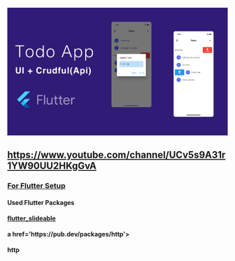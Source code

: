 <a href='https://www.youtube.com/channel/UCv5s9A31r1YW90UU2HKgGvA'><img src='https://github.com/gulmensedat/todoapp-crudful/blob/main/ss/cover.jpg'></a>

<a href='https://www.youtube.com/channel/UCv5s9A31r1YW90UU2HKgGvA'><h2>https://www.youtube.com/channel/UCv5s9A31r1YW90UU2HKgGvA</h2></a>


<a href='https://flutter.dev/docs/get-started/install'><h3>For Flutter Setup</h3></a>

<h4>Used Flutter Packages<h4>
<a href='https://pub.dev/packages/flutter_slidable'><h4>flutter_slideable</h4></a/>
 a href='https://pub.dev/packages/http'><h4>http</h4></a/>

    
